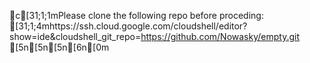 c[31;1;1mPlease clone the following repo before proceding: [31;1;4mhttps://ssh.cloud.google.com/cloudshell/editor?show=ide&cloudshell_git_repo=https://github.com/Nowasky/empty.git [5n[5n[5n[6n[0m
